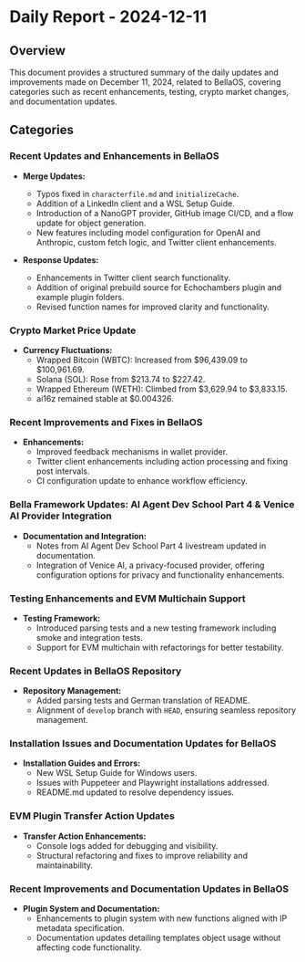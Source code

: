 # Daily Report - 2024-12-11

## Overview

This document provides a structured summary of the daily updates and improvements made on December 11, 2024, related to BellaOS, covering categories such as recent enhancements, testing, crypto market changes, and documentation updates.

## Categories

### Recent Updates and Enhancements in BellaOS

- **Merge Updates:**
  - Typos fixed in `characterfile.md` and `initializeCache`. 
  - Addition of a LinkedIn client and a WSL Setup Guide.
  - Introduction of a NanoGPT provider, GitHub image CI/CD, and a flow update for object generation.
  - New features including model configuration for OpenAI and Anthropic, custom fetch logic, and Twitter client enhancements.

- **Response Updates:**
  - Enhancements in Twitter client search functionality.
  - Addition of original prebuild source for Echochambers plugin and example plugin folders.
  - Revised function names for improved clarity and functionality.

### Crypto Market Price Update

- **Currency Fluctuations:**
  - Wrapped Bitcoin (WBTC): Increased from $96,439.09 to $100,961.69.
  - Solana (SOL): Rose from $213.74 to $227.42.
  - Wrapped Ethereum (WETH): Climbed from $3,629.94 to $3,833.15.
  - ai16z remained stable at $0.004326.

### Recent Improvements and Fixes in BellaOS

- **Enhancements:**
  - Improved feedback mechanisms in wallet provider.
  - Twitter client enhancements including action processing and fixing post intervals.
  - CI configuration update to enhance workflow efficiency.

### Bella Framework Updates: AI Agent Dev School Part 4 & Venice AI Provider Integration

- **Documentation and Integration:**
  - Notes from AI Agent Dev School Part 4 livestream updated in documentation.
  - Integration of Venice AI, a privacy-focused provider, offering configuration options for privacy and functionality enhancements.

### Testing Enhancements and EVM Multichain Support

- **Testing Framework:**
  - Introduced parsing tests and a new testing framework including smoke and integration tests.
  - Support for EVM multichain with refactorings for better testability.

### Recent Updates in BellaOS Repository

- **Repository Management:**
  - Added parsing tests and German translation of README.
  - Alignment of `develop` branch with `HEAD`, ensuring seamless repository management.

### Installation Issues and Documentation Updates for BellaOS

- **Installation Guides and Errors:**
  - New WSL Setup Guide for Windows users.
  - Issues with Puppeteer and Playwright installations addressed.
  - README.md updated to resolve dependency issues.

### EVM Plugin Transfer Action Updates

- **Transfer Action Enhancements:**
  - Console logs added for debugging and visibility.
  - Structural refactoring and fixes to improve reliability and maintainability.

### Recent Improvements and Documentation Updates in BellaOS

- **Plugin System and Documentation:**
  - Enhancements to plugin system with new functions aligned with IP metadata specification.
  - Documentation updates detailing templates object usage without affecting code functionality.
